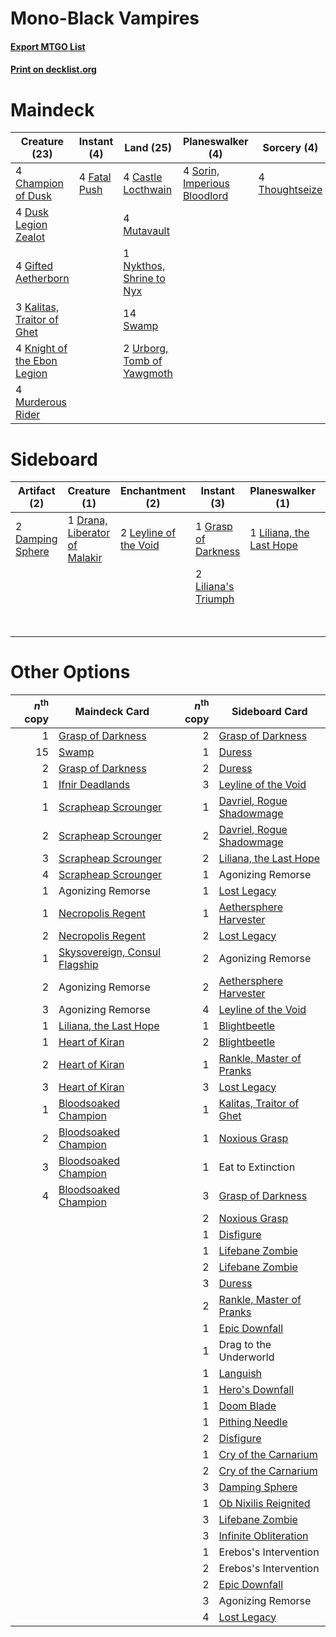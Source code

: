 # Mono-Black Vampires

#### [Export MTGO List](../collection/Mono-Black%20Vampires/Mono-Black%20Vampires.txt)
#### [Print on decklist.org](http://decklist.org/?deckmain=4%09Castle%20Locthwain%0A4%09Champion%20of%20Dusk%0A4%09Dusk%20Legion%20Zealot%0A4%09Fatal%20Push%0A4%09Gifted%20Aetherborn%0A3%09Kalitas,%20Traitor%20of%20Ghet%0A4%09Knight%20of%20the%20Ebon%20Legion%0A4%09Murderous%20Rider%0A4%09Mutavault%0A1%09Nykthos,%20Shrine%20to%20Nyx%0A4%09Sorin,%20Imperious%20Bloodlord%0A14%09Swamp%0A4%09Thoughtseize%0A2%09Urborg,%20Tomb%20of%20Yawgmoth&deckside=2%09Damping%20Sphere%0A1%09Drana,%20Liberator%20of%20Malakir%0A2%09Drill%20Bit%0A1%09Grasp%20of%20Darkness%0A2%09Infinite%20Obliteration%0A2%09Legion's%20End%0A2%09Leyline%20of%20the%20Void%0A2%09Liliana's%20Triumph%0A1%09Liliana,%20the%20Last%20Hope)
# Maindeck

|                                            Creature (23)                                             |                                      Instant (4)                                      |                                              Land (25)                                              |                                           Planeswalker (4)                                            |                                       Sorcery (4)                                       |
|------------------------------------------------------------------------------------------------------|---------------------------------------------------------------------------------------|-----------------------------------------------------------------------------------------------------|-------------------------------------------------------------------------------------------------------|-----------------------------------------------------------------------------------------|
|4 [Champion of Dusk](http://gatherer.wizards.com/Pages/Card/Details.aspx?multiverseid=439721)         |4 [Fatal Push](http://gatherer.wizards.com/Pages/Card/Details.aspx?multiverseid=423724)|4 [Castle Locthwain](http://gatherer.wizards.com/Pages/Card/Details.aspx?multiverseid=473203)        |4 [Sorin, Imperious Bloodlord](http://gatherer.wizards.com/Pages/Card/Details.aspx?multiverseid=466869)|4 [Thoughtseize](http://gatherer.wizards.com/Pages/Card/Details.aspx?multiverseid=438676)|
|4 [Dusk Legion Zealot](http://gatherer.wizards.com/Pages/Card/Details.aspx?multiverseid=442078)       |                                                                                       |4 [Mutavault](http://gatherer.wizards.com/Pages/Card/Details.aspx?multiverseid=370733)               |                                                                                                       |                                                                                         |
|4 [Gifted Aetherborn](http://gatherer.wizards.com/Pages/Card/Details.aspx?multiverseid=423728)        |                                                                                       |1 [Nykthos, Shrine to Nyx](http://gatherer.wizards.com/Pages/Card/Details.aspx?multiverseid=373713)  |                                                                                                       |                                                                                         |
|3 [Kalitas, Traitor of Ghet](http://gatherer.wizards.com/Pages/Card/Details.aspx?multiverseid=407596) |                                                                                       |14 [Swamp](http://gatherer.wizards.com/Pages/Card/Details.aspx?multiverseid=439858)                  |                                                                                                       |                                                                                         |
|4 [Knight of the Ebon Legion](http://gatherer.wizards.com/Pages/Card/Details.aspx?multiverseid=466859)|                                                                                       |2 [Urborg, Tomb of Yawgmoth](http://gatherer.wizards.com/Pages/Card/Details.aspx?multiverseid=383425)|                                                                                                       |                                                                                         |
|4 [Murderous Rider](http://gatherer.wizards.com/Pages/Card/Details.aspx?multiverseid=473059)          |                                                                                       |                                                                                                     |                                                                                                       |                                                                                         |


# Sideboard

|                                       Artifact (2)                                        |                                              Creature (1)                                              |                                        Enchantment (2)                                         |                                         Instant (3)                                          |                                         Planeswalker (1)                                          |                                           Sorcery (6)                                            |
|-------------------------------------------------------------------------------------------|--------------------------------------------------------------------------------------------------------|------------------------------------------------------------------------------------------------|----------------------------------------------------------------------------------------------|---------------------------------------------------------------------------------------------------|--------------------------------------------------------------------------------------------------|
|2 [Damping Sphere](http://gatherer.wizards.com/Pages/Card/Details.aspx?multiverseid=443101)|1 [Drana, Liberator of Malakir](http://gatherer.wizards.com/Pages/Card/Details.aspx?multiverseid=401861)|2 [Leyline of the Void](http://gatherer.wizards.com/Pages/Card/Details.aspx?multiverseid=107682)|1 [Grasp of Darkness](http://gatherer.wizards.com/Pages/Card/Details.aspx?multiverseid=407595)|1 [Liliana, the Last Hope](http://gatherer.wizards.com/Pages/Card/Details.aspx?multiverseid=414388)|2 [Drill Bit](http://gatherer.wizards.com/Pages/Card/Details.aspx?multiverseid=457217)            |
|                                                                                           |                                                                                                        |                                                                                                |2 [Liliana's Triumph](http://gatherer.wizards.com/Pages/Card/Details.aspx?multiverseid=461025)|                                                                                                   |2 [Infinite Obliteration](http://gatherer.wizards.com/Pages/Card/Details.aspx?multiverseid=398503)|
|                                                                                           |                                                                                                        |                                                                                                |                                                                                              |                                                                                                   |2 [Legion's End](http://gatherer.wizards.com/Pages/Card/Details.aspx?multiverseid=466860)         |


# Other Options

|*n*<sup>th</sup> copy|                                             Maindeck Card                                              |*n*<sup>th</sup> copy|                                           Sideboard Card                                           |
|--------------------:|--------------------------------------------------------------------------------------------------------|--------------------:|----------------------------------------------------------------------------------------------------|
|                    1|[Grasp of Darkness](http://gatherer.wizards.com/Pages/Card/Details.aspx?multiverseid=407595)            |                    2|[Grasp of Darkness](http://gatherer.wizards.com/Pages/Card/Details.aspx?multiverseid=407595)        |
|                   15|[Swamp](http://gatherer.wizards.com/Pages/Card/Details.aspx?multiverseid=439858)                        |                    1|[Duress](http://gatherer.wizards.com/Pages/Card/Details.aspx?multiverseid=14557)                    |
|                    2|[Grasp of Darkness](http://gatherer.wizards.com/Pages/Card/Details.aspx?multiverseid=407595)            |                    2|[Duress](http://gatherer.wizards.com/Pages/Card/Details.aspx?multiverseid=14557)                    |
|                    1|[Ifnir Deadlands](http://gatherer.wizards.com/Pages/Card/Details.aspx?multiverseid=430868)              |                    3|[Leyline of the Void](http://gatherer.wizards.com/Pages/Card/Details.aspx?multiverseid=107682)      |
|                    1|[Scrapheap Scrounger](http://gatherer.wizards.com/Pages/Card/Details.aspx?multiverseid=417804)          |                    1|[Davriel, Rogue Shadowmage](http://gatherer.wizards.com/Pages/Card/Details.aspx?multiverseid=461010)|
|                    2|[Scrapheap Scrounger](http://gatherer.wizards.com/Pages/Card/Details.aspx?multiverseid=417804)          |                    2|[Davriel, Rogue Shadowmage](http://gatherer.wizards.com/Pages/Card/Details.aspx?multiverseid=461010)|
|                    3|[Scrapheap Scrounger](http://gatherer.wizards.com/Pages/Card/Details.aspx?multiverseid=417804)          |                    2|[Liliana, the Last Hope](http://gatherer.wizards.com/Pages/Card/Details.aspx?multiverseid=414388)   |
|                    4|[Scrapheap Scrounger](http://gatherer.wizards.com/Pages/Card/Details.aspx?multiverseid=417804)          |                    1|Agonizing Remorse                                                                                   |
|                    1|Agonizing Remorse                                                                                       |                    1|[Lost Legacy](http://gatherer.wizards.com/Pages/Card/Details.aspx?multiverseid=417661)              |
|                    1|[Necropolis Regent](http://gatherer.wizards.com/Pages/Card/Details.aspx?multiverseid=439362)            |                    1|[Aethersphere Harvester](http://gatherer.wizards.com/Pages/Card/Details.aspx?multiverseid=423809)   |
|                    2|[Necropolis Regent](http://gatherer.wizards.com/Pages/Card/Details.aspx?multiverseid=439362)            |                    2|[Lost Legacy](http://gatherer.wizards.com/Pages/Card/Details.aspx?multiverseid=417661)              |
|                    1|[Skysovereign, Consul Flagship](http://gatherer.wizards.com/Pages/Card/Details.aspx?multiverseid=417807)|                    2|Agonizing Remorse                                                                                   |
|                    2|Agonizing Remorse                                                                                       |                    2|[Aethersphere Harvester](http://gatherer.wizards.com/Pages/Card/Details.aspx?multiverseid=423809)   |
|                    3|Agonizing Remorse                                                                                       |                    4|[Leyline of the Void](http://gatherer.wizards.com/Pages/Card/Details.aspx?multiverseid=107682)      |
|                    1|[Liliana, the Last Hope](http://gatherer.wizards.com/Pages/Card/Details.aspx?multiverseid=414388)       |                    1|[Blightbeetle](http://gatherer.wizards.com/Pages/Card/Details.aspx?multiverseid=466841)             |
|                    1|[Heart of Kiran](http://gatherer.wizards.com/Pages/Card/Details.aspx?multiverseid=423820)               |                    2|[Blightbeetle](http://gatherer.wizards.com/Pages/Card/Details.aspx?multiverseid=466841)             |
|                    2|[Heart of Kiran](http://gatherer.wizards.com/Pages/Card/Details.aspx?multiverseid=423820)               |                    1|[Rankle, Master of Pranks](http://gatherer.wizards.com/Pages/Card/Details.aspx?multiverseid=473063) |
|                    3|[Heart of Kiran](http://gatherer.wizards.com/Pages/Card/Details.aspx?multiverseid=423820)               |                    3|[Lost Legacy](http://gatherer.wizards.com/Pages/Card/Details.aspx?multiverseid=417661)              |
|                    1|[Bloodsoaked Champion](http://gatherer.wizards.com/Pages/Card/Details.aspx?multiverseid=386494)         |                    1|[Kalitas, Traitor of Ghet](http://gatherer.wizards.com/Pages/Card/Details.aspx?multiverseid=407596) |
|                    2|[Bloodsoaked Champion](http://gatherer.wizards.com/Pages/Card/Details.aspx?multiverseid=386494)         |                    1|[Noxious Grasp](http://gatherer.wizards.com/Pages/Card/Details.aspx?multiverseid=466864)            |
|                    3|[Bloodsoaked Champion](http://gatherer.wizards.com/Pages/Card/Details.aspx?multiverseid=386494)         |                    1|Eat to Extinction                                                                                   |
|                    4|[Bloodsoaked Champion](http://gatherer.wizards.com/Pages/Card/Details.aspx?multiverseid=386494)         |                    3|[Grasp of Darkness](http://gatherer.wizards.com/Pages/Card/Details.aspx?multiverseid=407595)        |
|                     |                                                                                                        |                    2|[Noxious Grasp](http://gatherer.wizards.com/Pages/Card/Details.aspx?multiverseid=466864)            |
|                     |                                                                                                        |                    1|[Disfigure](http://gatherer.wizards.com/Pages/Card/Details.aspx?multiverseid=442076)                |
|                     |                                                                                                        |                    1|[Lifebane Zombie](http://gatherer.wizards.com/Pages/Card/Details.aspx?multiverseid=370723)          |
|                     |                                                                                                        |                    2|[Lifebane Zombie](http://gatherer.wizards.com/Pages/Card/Details.aspx?multiverseid=370723)          |
|                     |                                                                                                        |                    3|[Duress](http://gatherer.wizards.com/Pages/Card/Details.aspx?multiverseid=14557)                    |
|                     |                                                                                                        |                    2|[Rankle, Master of Pranks](http://gatherer.wizards.com/Pages/Card/Details.aspx?multiverseid=473063) |
|                     |                                                                                                        |                    1|[Epic Downfall](http://gatherer.wizards.com/Pages/Card/Details.aspx?multiverseid=473047)            |
|                     |                                                                                                        |                    1|Drag to the Underworld                                                                              |
|                     |                                                                                                        |                    1|[Languish](http://gatherer.wizards.com/Pages/Card/Details.aspx?multiverseid=420731)                 |
|                     |                                                                                                        |                    1|[Hero's Downfall](http://gatherer.wizards.com/Pages/Card/Details.aspx?multiverseid=373575)          |
|                     |                                                                                                        |                    1|[Doom Blade](http://gatherer.wizards.com/Pages/Card/Details.aspx?multiverseid=247322)               |
|                     |                                                                                                        |                    1|[Pithing Needle](http://gatherer.wizards.com/Pages/Card/Details.aspx?multiverseid=129526)           |
|                     |                                                                                                        |                    2|[Disfigure](http://gatherer.wizards.com/Pages/Card/Details.aspx?multiverseid=442076)                |
|                     |                                                                                                        |                    1|[Cry of the Carnarium](http://gatherer.wizards.com/Pages/Card/Details.aspx?multiverseid=457214)     |
|                     |                                                                                                        |                    2|[Cry of the Carnarium](http://gatherer.wizards.com/Pages/Card/Details.aspx?multiverseid=457214)     |
|                     |                                                                                                        |                    3|[Damping Sphere](http://gatherer.wizards.com/Pages/Card/Details.aspx?multiverseid=443101)           |
|                     |                                                                                                        |                    1|[Ob Nixilis Reignited](http://gatherer.wizards.com/Pages/Card/Details.aspx?multiverseid=401971)     |
|                     |                                                                                                        |                    3|[Lifebane Zombie](http://gatherer.wizards.com/Pages/Card/Details.aspx?multiverseid=370723)          |
|                     |                                                                                                        |                    3|[Infinite Obliteration](http://gatherer.wizards.com/Pages/Card/Details.aspx?multiverseid=398503)    |
|                     |                                                                                                        |                    1|Erebos's Intervention                                                                               |
|                     |                                                                                                        |                    2|Erebos's Intervention                                                                               |
|                     |                                                                                                        |                    2|[Epic Downfall](http://gatherer.wizards.com/Pages/Card/Details.aspx?multiverseid=473047)            |
|                     |                                                                                                        |                    3|Agonizing Remorse                                                                                   |
|                     |                                                                                                        |                    4|[Lost Legacy](http://gatherer.wizards.com/Pages/Card/Details.aspx?multiverseid=417661)              |

